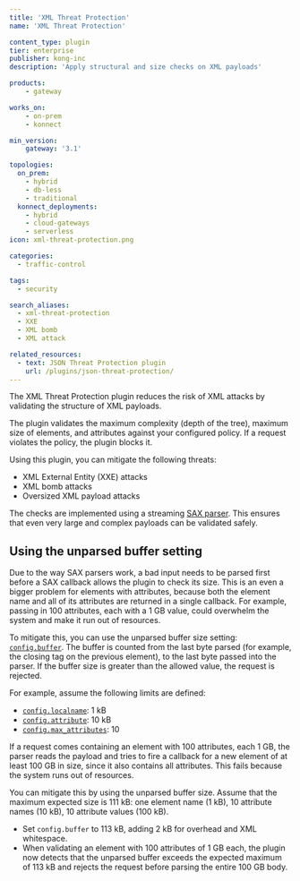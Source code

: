 ```yaml
---
title: 'XML Threat Protection'
name: 'XML Threat Protection'

content_type: plugin
tier: enterprise
publisher: kong-inc
description: 'Apply structural and size checks on XML payloads'

products:
    - gateway

works_on:
    - on-prem
    - konnect

min_version:
    gateway: '3.1'

topologies:
  on_prem:
    - hybrid
    - db-less
    - traditional
  konnect_deployments:
    - hybrid
    - cloud-gateways
    - serverless
icon: xml-threat-protection.png

categories:
  - traffic-control

tags:
  - security

search_aliases:
  - xml-threat-protection
  - XXE
  - XML bomb
  - XML attack

related_resources:
  - text: JSON Threat Protection plugin
    url: /plugins/json-threat-protection/
---
```


The XML Threat Protection plugin reduces the risk of XML attacks by validating the structure of XML payloads.

The plugin validates the maximum complexity (depth of the tree), maximum size of elements, and attributes 
against your configured policy. If a request violates the policy, the plugin blocks it.

Using this plugin, you can mitigate the following threats:
* XML External Entity (XXE) attacks
* XML bomb attacks
* Oversized XML payload attacks

The checks are implemented using a streaming [SAX parser](http://www.saxproject.org/). 
This ensures that even very large and complex payloads can be validated safely.

## Using the unparsed buffer setting

Due to the way SAX parsers work, a bad input needs to be parsed first before a SAX callback allows the plugin to check its size. 
This is an even a bigger problem for elements with attributes, because both the element name and all of its attributes are returned in a single callback. 
For example, passing in 100 attributes, each with a 1 GB value, could overwhelm the system and make it run out of resources.

To mitigate this, you can use the unparsed buffer size setting: [`config.buffer`](/plugins/xml-threat-protection/reference/#schema--config-buffer).
The buffer is counted from the last byte parsed (for example, the closing tag on the previous element), to the last byte passed into the parser. 
If the buffer size is greater than the allowed value, the request is rejected.

For example, assume the following limits are defined:
* [`config.localname`](/plugins/xml-threat-protection/reference/#schema--config-localname): 1 kB
* [`config.attribute`](/plugins/xml-threat-protection/reference/#schema--config-attribute): 10 kB
* [`config.max_attributes`](/plugins/xml-threat-protection/reference/#schema--config-max-attributes): 10

If a request comes containing an element with 100 attributes, each 1 GB, the parser reads the payload and tries to fire a callback
for a new element of at least 100 GB in size, since it also contains all attributes. 
This fails because the system runs out of resources.

You can mitigate this by using the unparsed buffer size.
Assume that the maximum expected size is 111 kB: one element name (1 kB), 10 attribute names (10 kB), 10 attribute values (100 kB).
* Set `config.buffer` to 113 kB, adding 2 kB for overhead and XML whitespace.
* When validating an element with 100 attributes of 1 GB each, the plugin now detects that the unparsed buffer exceeds 
the expected maximum of 113 kB and rejects the request before parsing the entire 100 GB body.

